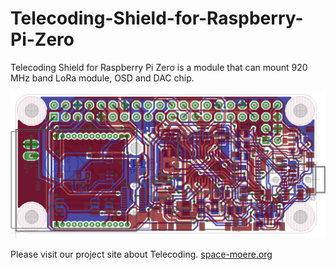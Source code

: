 # Telecoding-Shield-for-Raspberry-Pi-Zero
Telecoding Shield for Raspberry Pi Zero is a module that can mount 920 MHz band LoRa module, OSD and DAC chip.

<img src="https://github.com/siaflab/Telecoding-Shield-for-Raspberry-Pi-Zero/blob/master/Telecoding-Shield_img_brd.png" alt="Telecoding-Shield_img_brd" title="Telecoding-Shield_img_brd">

Please visit our project site about Telecoding.
<a href="space-moere.org">space-moere.org</a>

